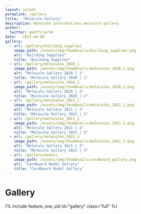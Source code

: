 ```yaml
---
layout: splash
permalink: /gallery
title:  "Molecule Gallery"
description: Nanotube intersections molecule gallery
author:
  twitter: geoffclark4
date:   2021-04-09
gallery:
  - url: /gallery/building_supplies
    image_path: /assets/img/thumbnails/building_supplies.png
    alt: "Building Supplies"
    title: "Building Supplies"
  - url: /gallery/molecules_2020_1
    image_path: /assets/img/thumbnails/molecules_2020_1.png
    alt: "Molecule Gallery 2020 | 1"
    title: "Molecule Gallery 2020 | 1"
  - url: /gallery/molecules_2020_2
    image_path: /assets/img/thumbnails/molecules_2020_2.png
    alt: "Molecule Gallery 2020 | 2"
    title: "Molecule Gallery 2020 | 2"
  - url: /gallery/molecules_2021_1
    image_path: /assets/img/thumbnails/molecules_2021_1.png
    alt: "Molecule Gallery 2021 | 1"
    title: "Molecule Gallery 2021 | 1"
  - url: /gallery/molecules_2021_2
    image_path: /assets/img/thumbnails/molecules_2021_2.png
    alt: "Molecule Gallery 2021 | 2"
    title: "Molecule Gallery 2021 | 2"
  - url: /gallery/molecules_2021_3
    image_path: /assets/img/thumbnails/molecules_2021_3.png
    alt: "Molecule Gallery 2021 | 3"
    title: "Molecule Gallery 2021 | 3"
  - url: /gallery/models
    image_path: /assets/img/thumbnails/cardboard_gallery.png
    alt: "Cardboard Model Gallery"
    title: "Cardboard Model Gallery"
---
```


# Gallery

{% include feature_row_old id="gallery" class="full" %}
